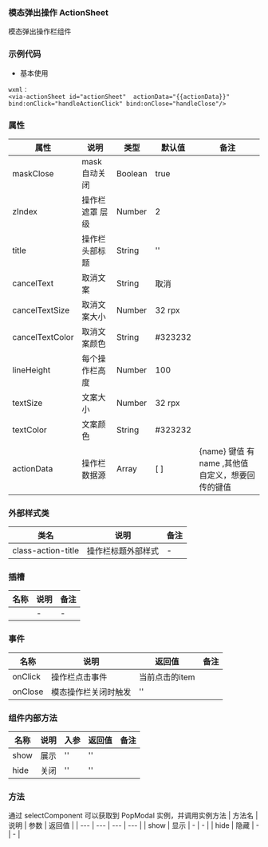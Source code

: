 ### 模态弹出操作 ActionSheet
  模态弹出操作栏组件


### 示例代码
* 基本使用
  
```
wxml：
<via-actionSheet id="actionSheet"  actionData="{{actionData}}" bind:onClick="handleActionClick" bind:onClose="handleClose"/>

```

 

### 属性
| 属性 | 说明 | 类型 | 默认值 | 备注 |
| --- | --- | --- | --- | --- |
| maskClose | mask自动关闭 | Boolean | true | |
| zIndex | 操作栏遮罩 层级 | Number | 2  | |
| title | 操作栏头部标题 | String | '' | |
| cancelText | 取消文案 | String | 取消 | |
| cancelTextSize | 取消文案大小 | Number | 32 rpx | |
| cancelTextColor | 取消文案颜色 | String | #323232 |  |
| lineHeight | 每个操作栏高度 | Number | 100 | |
| textSize | 文案大小 | Number | 32 rpx | |
| textColor | 文案颜色 | String | #323232 | | 
| actionData | 操作栏数据源 | Array |[ ]|  {name}  键值 有name ,其他值自定义，想要回传的键值  |
 
 

 
 

### 外部样式类
| 类名 | 说明 | 备注 | 
| --- | --- | --- |
| class-action-title | 操作栏标题外部样式 | - |
 

### 插槽
| 名称 | 说明 | 备注 |
| --- | --- | --- |
|   | - |   - |
 


### 事件
| 名称 | 说明 | 返回值 | 备注 |
| --- | --- | --- | --- |
| onClick | 操作栏点击事件 | 当前点击的item |  |
| onClose | 模态操作栏关闭时触发 | '' |  | |
  
  
### 组件内部方法
| 名称 | 说明 | 入参 | 返回值 | 备注 |
| --- | --- | --- |--- |--- |
| show | 展示 | '' | ''  | |
| hide | 关闭 | ''  | '' | | |  
### 方法
通过 selectComponent 可以获取到 PopModal 实例，并调用实例方法
| 方法名 | 说明 | 参数 | 返回值 |
| --- | --- | --- | --- |
| show | 显示 | - | -   |
| hide | 隐藏 | - | -   |
